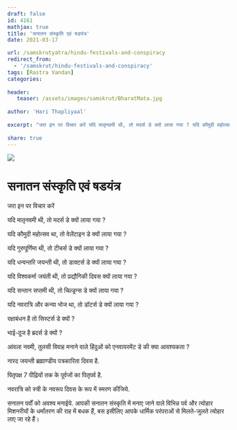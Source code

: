 ```yaml
---
draft: false
id: 4161    
mathjax: true    
title: 'सनातन संस्कृति एवं षडयंत्र'    
date: 2021-03-17    

url: /samskrutyatra/hindu-festivals-and-conspiracy
redirect_from: 
  - '/samskrut/hindu-festivals-and-conspiracy'
tags: [Rastra Vandan]    
categories:    
    
header:    
   teaser: /assets/images/samskrut/BharatMata.jpg    
    
author: 'Hari Thapliyaal'    
    
excerpt: "जरा इन पर विचार करें यदि मातृनवमी थी, तो मदर्स डे क्यों लाया गया ? यदि कौमुदी महोत्सव था, तो वेलेंटाइन डे क्यों लाया गया ? यदि गुरुपूर्णिमा थी, तो टीचर्स डे क्यों लाया गया ? यदि धन्वन्तरि जयन्ती थी,"
    
share: true    
---
```

![](/assets/images/samskrut/BharatMata.jpg)    
    
# सनातन संस्कृति एवं षडयंत्र    
    
जरा इन पर विचार करें 

यदि मातृनवमी थी, तो मदर्स डे क्यों लाया गया ?    
    
यदि कौमुदी महोत्सव था, तो वेलेंटाइन डे क्यों लाया गया ?    
    
यदि गुरुपूर्णिमा थी, तो टीचर्स डे क्यों लाया गया ?    
    
यदि धन्वन्तरि जयन्ती थी, तो डाक्टर्स डे क्यों लाया गया ?    
    
यदि विश्वकर्मा जयंती थी, तो प्रद्यौगिकी दिवस क्यों लाया गया ?    
    
यदि सन्तान सप्तमी थी, तो चिल्ड्रन्स डे क्यों लाया गया ?    
    
यदि नवरात्रि और कन्या भोज था, तो डॉटर्स डे क्यों लाया गया ?    
    
रक्षाबंधन है तो सिस्टर्स डे क्यों ?    
    
भाई-दूज है ब्रदर्स डे क्यों ?    
    
आंवला नवमी, तुलसी विवाह मनाने वाले हिंदुओं को एनवायरमेंट डे की क्या आवश्यकता ?    
    
नारद जयन्ती ब्रह्माण्डीय पत्रकारिता दिवस है.    
    
पितृपक्ष 7 पीढ़ियों तक के पूर्वजों का पितृपर्व है.    
    
नवरात्रि को स्त्री के नवरूप दिवस के रूप में स्मरण कीजिये.    
    
सनातन पर्वों को अवश्य मनाईये. आपकी सनातन संस्कृति में मनाए जाने वाले विभिन्न पर्व और त्योहार मिशनरीयों के धर्मांतरण की राह में बधक हैं, बस इसीलिए आपके धार्मिक परंपराओं से मिलते-जुलते त्योहार लाए जा रहे हैं।    
    
